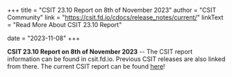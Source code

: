 +++
title = "CSIT 23.10 Report on 8th of November 2023"
author = "CSIT Community"
link = "https://csit.fd.io/cdocs/release_notes/current/"
linkText = "Read More About CSIT 23.10 Report"

date = "2023-11-08"
+++

**CSIT 23.10 Report on 8th of November 2023** -- The CSIT report information can be found in csit.fd.io. Previous CSIT
releases are also linked from there. The current CSIT report can be found
[here](https://csit.fd.io/cdocs/release_notes/current/)!
